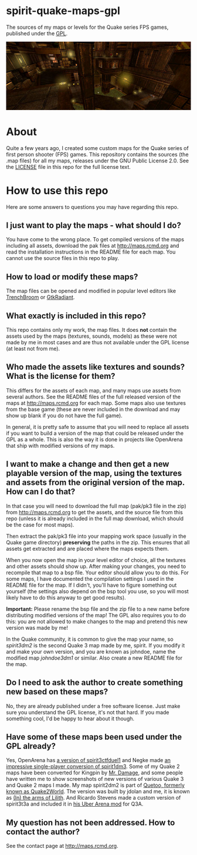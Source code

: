 # spirit-quake-maps-gpl
The sources of my maps or levels for the Quake series FPS games, published under the [GPL](LICENSE).

![quake_maps](./spirit_quake_maps.png?raw=true "Quake maps by spirit")

# About

Quite a few years ago, I created some custom maps for the Quake series of first person shooter (FPS) games. This repository contains the sources (the .map files) for all my maps, releases under the GNU Public License 2.0. See the [LICENSE](LICENSE) file in this repo for the full license text.


# How to use this repo

Here are some answers to questions you may have regarding this repo.


## I just want to play the maps - what should I do?

You have come to the wrong place. To get compiled versions of the maps including all assets, download the pak files at http://maps.rcmd.org and read the installation instructions in the README file for each map. You cannot use the source files in this repo to play.

## How to load or modify these maps?

The map files can be opened and modified in popular level editors like [TrenchBroom](http://kristianduske.com/trenchbroom/) or [GtkRadiant](https://icculus.org/gtkradiant/).

## What exactly is included in this repo?

This repo contains only my work, the map files. It does **not** contain the assets used by the maps (textures, sounds, models) as these were not made by me in most cases and are thus not available under the GPL license (at least not from me).

## Who made the assets like textures and sounds? What is the license for them?

This differs for the assets of each map, and many maps use assets from several authors. See the README files of the full released version of the maps at http://maps.rcmd.org for each map. Some maps also use textures from the base game (these are never included in the download and may show up blank if you do not have the full game).

In general, it is pretty safe to assume that you will need to replace all assets if you want to build a version of the map that could be released under the GPL as a whole. This is also the way it is done in projects like OpenArena that ship with modified versions of my maps.

## I want to make a change and then get a new playable version of the map, using the textures and assets from the original version of the map. How can I do that?

In that case you will need to download the full map (pak/pk3 file in the zip) from http://maps.rcmd.org to get the assets, and the source file from this repo (unless it is already included in the full map download, which should be the case for most maps).

Then extract the pak/pk3 file into your mapping work space (usually in the Quake game directory) **preserving** the paths in the zip. This ensures that all assets get extracted and are placed where the maps expects them.

When you now open the map in your level editor of choice, all the textures and other assets should show up. After making your changes, you need to recompile that map to a bsp file. Your editor should allow you to do this. For some maps, I have documented the compilation settings I used in the README file for the map. If I didn't, you'll have to figure something out yourself (the settings also depend on the bsp tool you use, so you will most likely have to do this anyway to get good results).

**Important:** Please rename the bsp file and the zip file to a new name before distributing modified versions of the map! The GPL also requires you to do this: you are not allowed to make changes to the map and pretend this new version was made by me!

In the Quake community, it is common to give the map your name, so *spirit3dm2* is the second Quake 3 map made by me, spirit. If you modify it and make your own version, and you are known as johndoe, name the modified map *johndoe3dm1* or similar. Also create a new README file for the map.

## Do I need to ask the author to create something new based on these maps?

No, they are already published under a free software license. Just make sure you understand the GPL license, it's not that hard. If you made something cool, I'd be happy to hear about it though.

## Have some of these maps been used under the GPL already?

Yes, OpenArena has [a version of spirit3ctfduel1](http://openarena.wikia.com/wiki/Maps/oa_spirit3) and Negke made [an impressive single-player conversion of spirit1dm3](http://maps.rcmd.org/quake1/spirit1dm3/negke_sp_remix/spirit1dm3sp.zip). Some of my Quake 2 maps have been converted for Kingpin by [Mr. Damage](http://kingpin.info/), and some people have written me to show screenshots of new versions of various Quake 3 and Quake 2 maps I made. My map spirit2dm2 is part of [Quetoo, formerly known as Quake2World](http://quetoo.org/). The version was built by jdolan and me, it is known as [(In) the arms of Lilith](http://quetoo.org/books/media/arms-lilith-spirit). And Ricardo Stevens made a custom version of spirit3t3a and included it in [his Uber Arena mod](https://www.moddb.com/mods/uber-arena/) for Q3A.

## My question has not been addressed. How to contact the author?

See the contact page at http://maps.rcmd.org.
